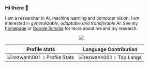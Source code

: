 ### Hi there 👋

I am a researcher in AI, machine learning and computer vision. I am interested in *generalizable, adaptable and transferable AI*. See my [homepage](https://rezwanh001.github.io/) or [Google Scholar](https://scholar.google.com/citations?hl=en&user=HaI-oFUAAAAJ) for more about me and my research.

<!--
**rezwanh001/rezwanh001** is a ✨ _special_ ✨ repository because its `README.md` (this file) appears on your GitHub profile.

Here are some ideas to get you started:

- 🔭 I’m currently working on ...
- 🌱 I’m currently learning ...
- 👯 I’m looking to collaborate on ...
- 🤔 I’m looking for help with ...
- 💬 Ask me about ...
- 📫 How to reach me: ...
- 😄 Pronouns: ...
- ⚡ Fun fact: ...
-->


<!-- [![rezwanh001's github stats](https://github-readme-stats.vercel.app/api?username=rezwanh001)](https://github.com/anuraghazra/github-readme-stats) -->

<!-- ![rezwanh001's GitHub stats](https://github-readme-stats.vercel.app/api?username=rezwanh001&show_icons=true&theme=radical)

[![Top Langs](https://github-readme-stats.vercel.app/api/top-langs/?username=rezwanh001&layout=compact)](https://github.com/anuraghazra/github-readme-stats) -->

<p align="center"><img src ="https://gpvc.arturio.dev/rezwanh001"></p>

Profile stats              |  Language Contribution
:-------------------------:|:-------------------------:
![rezwanh001 :: Profile Stats](https://github-readme-stats.vercel.app/api?username=rezwanh001&show_icons=true&theme=radical) | ![rezwanh001 :: Top Langs](https://github-readme-stats.vercel.app/api/top-langs/?username=rezwanh001y&langs_count=6&theme=dark&layout=compact&hide=html)
